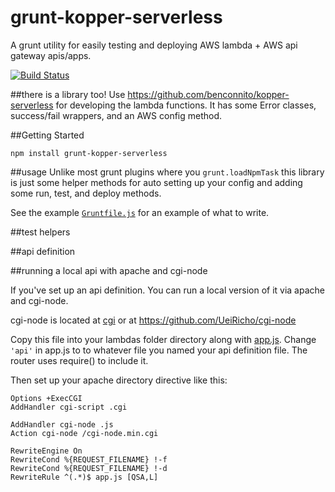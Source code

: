 # grunt-kopper-serverless
A grunt utility for easily testing and deploying AWS lambda + AWS api gateway apis/apps.

[![Build Status](https://travis-ci.org/benconnito/grunt-kopper-serverless.svg)](https://travis-ci.org/benconnito/grunt-kopper-serverless)

##there is a library too!
Use https://github.com/benconnito/kopper-serverless for developing the lambda functions. It has some Error classes, success/fail wrappers, and an AWS config method.

##Getting Started
```
npm install grunt-kopper-serverless
```

##usage
Unlike most grunt plugins where you `grunt.loadNpmTask` this library is just some helper methods for auto setting up your config and adding some run, test, and deploy methods.

See the example [`Gruntfile.js`](examples/Gruntfile.js) for an example of what to write.

##test helpers

##api definition

##running a local api with apache and cgi-node

If you've set up an api definition. You can run a local version of it via apache and cgi-node.

cgi-node is located at [cgi](/cgi/cgi-node.min.cgi) or at https://github.com/UeiRicho/cgi-node

Copy this file into your lambdas folder directory along with [app.js](/cgi/app.js). Change `'api'` in app.js to to whatever file you named your api definition file. The router uses require() to include it.

Then set up your apache directory directive like this:

```
Options +ExecCGI
AddHandler cgi-script .cgi
		
AddHandler cgi-node .js
Action cgi-node /cgi-node.min.cgi

RewriteEngine On
RewriteCond %{REQUEST_FILENAME} !-f
RewriteCond %{REQUEST_FILENAME} !-d
RewriteRule ^(.*)$ app.js [QSA,L]
```
